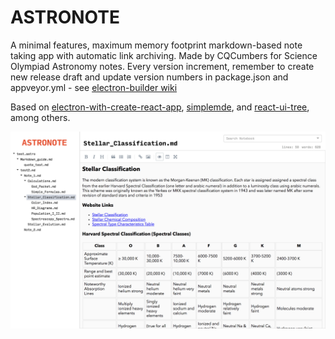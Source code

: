 # ASTRONOTE

A minimal features, maximum memory footprint markdown-based note taking app with automatic link archiving.
Made by CQCumbers for Science Olympiad Astronomy notes. Every version increment, remember to create new release draft and update version numbers in package.json and appveyor.yml - see [electron-builder wiki](https://www.electron.build/publishing-artifacts)

Based on [electron-with-create-react-app](https://medium.freecodecamp.com/building-an-electron-application-with-create-react-app-97945861647c#.ze6c9qin1), [simplemde](https://github.com/benrlodge/react-simplemde-editor), and [react-ui-tree](https://github.com/nikita-sunwind/react-ui-tree), among others.

![Screenshot](screenshot.png?raw=true)
